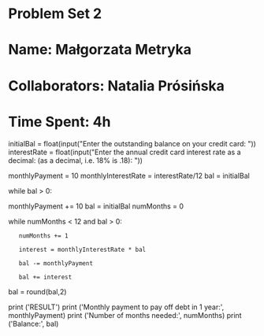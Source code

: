 # Problem Set 2
# Name: Małgorzata Metryka
# Collaborators: Natalia Prósińska
# Time Spent: 4h



initialBal = float(input("Enter the outstanding balance on your credit card: "))
interestRate = float(input("Enter the annual credit card interest rate as a decimal: (as a decimal, i.e. 18% is .18): "))


monthlyPayment = 10
monthlyInterestRate = interestRate/12
bal = initialBal

while bal > 0:

   monthlyPayment += 10
   bal = initialBal
   numMonths = 0

   while numMonths < 12 and bal > 0:

       numMonths += 1

       interest = monthlyInterestRate * bal

       bal -= monthlyPayment

       bal += interest

bal = round(bal,2)


print ('RESULT')
print ('Monthly payment to pay off debt in 1 year:', monthlyPayment)
print ('Number of months needed:', numMonths)
print ('Balance:', bal)
